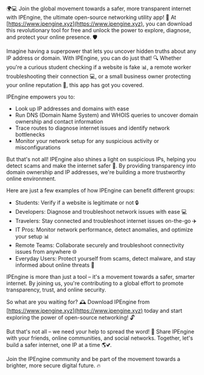 🌍💻 Join the global movement towards a safer, more transparent internet with IPEngine, the ultimate open-source networking utility app! 🚀 At [https://www.ipengine.xyz](https://www.ipengine.xyz), you can download this revolutionary tool for free and unlock the power to explore, diagnose, and protect your online presence. 🛡️

Imagine having a superpower that lets you uncover hidden truths about any IP address or domain. With IPEngine, you can do just that! 🔍 Whether you're a curious student checking if a website is fake 📊, a remote worker troubleshooting their connection 💻, or a small business owner protecting your online reputation 💼, this app has got you covered.

IPEngine empowers you to:

* Look up IP addresses and domains with ease
* Run DNS (Domain Name System) and WHOIS queries to uncover domain ownership and contact information
* Trace routes to diagnose internet issues and identify network bottlenecks
* Monitor your network setup for any suspicious activity or misconfigurations

But that's not all! IPEngine also shines a light on suspicious IPs, helping you detect scams and make the internet safer 🚫. By providing transparency into domain ownership and IP addresses, we're building a more trustworthy online environment.

Here are just a few examples of how IPEngine can benefit different groups:

* Students: Verify if a website is legitimate or not 🔒
* Developers: Diagnose and troubleshoot network issues with ease 💻
* Travelers: Stay connected and troubleshoot internet issues on-the-go ✈️
* IT Pros: Monitor network performance, detect anomalies, and optimize your setup 📊
* Remote Teams: Collaborate securely and troubleshoot connectivity issues from anywhere 🌐
* Everyday Users: Protect yourself from scams, detect malware, and stay informed about online threats 💪

IPEngine is more than just a tool – it's a movement towards a safer, smarter internet. By joining us, you're contributing to a global effort to promote transparency, trust, and online security.

So what are you waiting for? 🕰️ Download IPEngine from [https://www.ipengine.xyz](https://www.ipengine.xyz) today and start exploring the power of open-source networking! 🔓

But that's not all – we need your help to spread the word! 💬 Share IPEngine with your friends, online communities, and social networks. Together, let's build a safer internet, one IP at a time 🌎💕.

Join the IPEngine community and be part of the movement towards a brighter, more secure digital future. 🔥